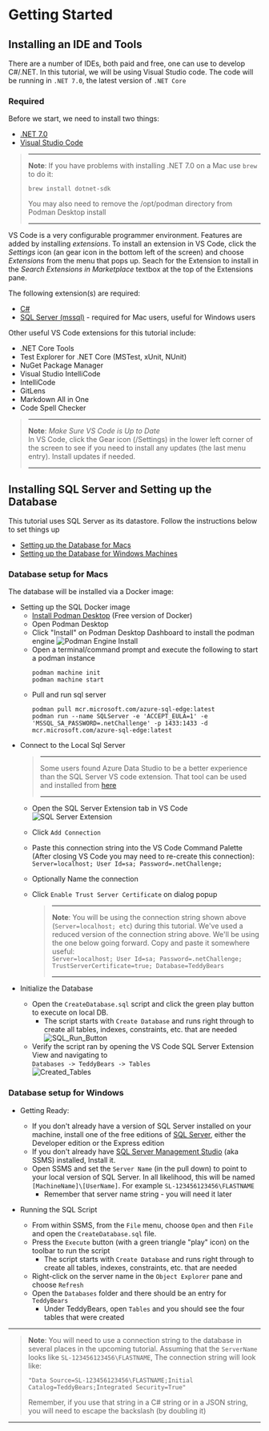 # Getting Started

## Installing an IDE and Tools

There are a number of IDEs, both paid and free, one can use to develop C#/.NET. In this tutorial, we will be
using Visual Studio code.  The code will be running in `.NET 7.0`, the latest version of `.NET Core`

### Required

Before we start, we need to install two things:

* [.NET 7.0](https://dotnet.microsoft.com/en-us/download/dotnet/7.0)
* [Visual Studio Code](https://code.visualstudio.com/)

> ---
> **Note**: If you have problems with installing .NET 7.0 on a Mac  use `brew` to do it:
> ```
> brew install dotnet-sdk
> ```
> You may also need to remove the /opt/podman directory from Podman Desktop install
> 
> ---

VS Code is a very configurable programmer environment.  Features are added by installing _extensions_. To install an extension in VS Code, click the _Settings_ icon (an gear icon in
the bottom left of the screen) and choose _Extensions_ from the menu that pops up.  Seach for 
the Extension to install in the _Search Extensions in Marketplace_ textbox at the top of the
Extensions pane.

The following extension(s) are required:
* [C#](https://marketplace.visualstudio.com/items?itemName=ms-dotnettools.csharp)
* [SQL Server (mssql)](https://marketplace.visualstudio.com/items?itemName=ms-mssql.mssql) - required for Mac users, useful for Windows users

Other useful VS Code extensions for this tutorial include:
- .NET Core Tools
- Test Explorer for .NET Core (MSTest, xUnit, NUnit)
- NuGet Package Manager
- Visual Studio IntelliCode 
- IntelliCode
- GitLens
- Markdown All in One
- Code Spell Checker

> ---
> **Note**: _Make Sure VS Code is Up to Date_  
> In VS Code, click the Gear icon (/Settings) in the lower left corner of the screen to 
> see if you need to install any updates (the last menu entry).  Install updates if needed.
>
> ---

## Installing SQL Server and Setting up the Database

This tutorial uses SQL Server as its datastore.  Follow the instructions below to set things up

* [Setting up the Database for Macs](#database-setup-for-macs)
* [Setting up the Database for Windows Machines](#database-setup-for-windows)

### Database setup for Macs

The database will be installed via a Docker image:

* Setting up the SQL Docker image
  - [Install Podman Desktop](https://podman-desktop.io/) (Free version of Docker)
  - Open Podman Desktop
  - Click "Install" on Podman Desktop Dashboard to install the podman engine 
  ![Podman Engine Install](./Images/Podman_Engine_Install.png)
  - Open a terminal/command prompt and execute the following to start a podman instance
      ```shell
      podman machine init
      podman machine start
      ```
  - Pull and run sql server
      ```shell
      podman pull mcr.microsoft.com/azure-sql-edge:latest
      podman run --name SQLServer -e 'ACCEPT_EULA=1' -e 'MSSQL_SA_PASSWORD=.netChallenge' -p 1433:1433 -d mcr.microsoft.com/azure-sql-edge:latest
      ```

- Connect to the Local Sql Server

    > ---
    > Some users found Azure Data Studio to be a better experience than the SQL Server VS code extension. That tool can be used and installed from [here](https://learn.microsoft.com/en-us/sql/azure-data-studio/download-azure-data-studio?view=sql-server-ver16&culture=en-us&country=us&tabs=redhat-install%2Credhat-uninstall)
    >
    > ---
  
    - Open the SQL Server Extension tab in VS Code  
        ![SQL Server Extension](./Images/SQL_Server_Extension.png)
    - Click `Add Connection`
    - Paste this connection string into the VS Code Command Palette (After closing VS Code you may need to re-create this connection):  
      `Server=localhost; User Id=sa; Password=.netChallenge;` 
    - Optionally Name the connection
    - Click `Enable Trust Server Certificate` on dialog popup
  
        > ---
        > **Note**: You will be using the connection string shown above (`Server=localhost; etc`)
        > during this tutorial.  We've used a reduced version of the connection string above.
        > We'll be using the one below going forward.  Copy and paste it somewhere useful:  
        > `Server=localhost; User Id=sa; Password=.netChallenge; TrustServerCertificate=true; Database=TeddyBears`
        >
        > ---

- Initialize the Database
    - Open the `CreateDatabase.sql` script and click the green play button to execute on local 
      DB.
        - The script starts with `Create Database` and runs right through to create all tables,
           indexes, constraints, etc. that are needed  
        ![SQL_Run_Button](./Images/SQL_Run_Button.png)  
    - Verify the script ran by opening the VS Code SQL Server Extension View and navigating
       to   
      `Databases -> TeddyBears -> Tables`      
        ![Created_Tables](./Images/Created_Tables.png)

### Database setup for Windows

* Getting Ready:

  * If you don't already have a version of SQL Server installed on your machine, install one 
    of the free editions of 
    [SQL Server](https://www.microsoft.com/en-us/sql-server/sql-server-downloads), either the
    Developer edition or the Express edition
  * If you don't already have 
    [SQL Server Management Studio](https://learn.microsoft.com/en-us/sql/ssms/download-sql-server-management-studio-ssms?view=sql-server-ver16) (aka SSMS) installed,
    Install it.
  * Open SSMS and set the `Server Name` (in the pull down) to point to your local version of
    SQL Server.  In all likelihood, this will be named `[MachineName]\[UserName]`.  For example
    `SL-123456123456\FLASTNAME`
      * Remember that server name string - you will need it later

* Running the SQL Script
  * From within SSMS, from the `File` menu, choose `Open` and then `File` and open the 
    `CreateDatabase.sql` file.
  * Press the `Execute` button (with a green triangle "play" icon) on the toolbar to run the 
    script
    * The script starts with `Create Database` and runs right through to create all tables,
      indexes, constraints, etc. that are needed
  * Right-click on the server name in the `Object Explorer` pane and choose `Refresh`
  * Open the `Databases` folder and there should be an entry for `TeddyBears`
    * Under TeddyBears, open `Tables` and you should see the four tables that were created
  
---
>**Note**: You will need to use a connection string to the database in several places in 
>the upcoming tutorial.  Assuming that the `ServerName` looks like `SL-123456123456\FLASTNAME`,
>The connection string will look like:  
>  
>`"Data Source=SL-123456123456\FLASTNAME;Initial Catalog=TeddyBears;Integrated Security=True"`   
> 
>Remember, if you use that string in a C# string or in a JSON string, you will need to 
>escape the backslash (by doubling it)
---
